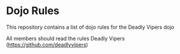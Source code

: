 Dojo Rules
==========

This repository contains a list of dojo rules for the Deadly Vipers dojo

All members should read the rules
Deadly Vipers (https://github.com/deadlyvipers)
